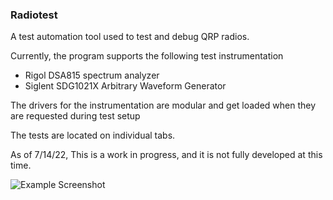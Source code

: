 ### Radiotest

A test automation tool used to test and debug QRP radios.

Currently, the program supports the following test instrumentation

- Rigol DSA815 spectrum analyzer
- Siglent SDG1021X Arbitrary Waveform Generator

The drivers for the instrumentation are modular and get loaded when they are requested during test setup

The tests are located on individual tabs.

As of 7/14/22, This is a work in progress, and it is not fully developed at this time.

![Example Screenshot](https://github.com/hwstar/RadioTest/tree/main/assets/screenshot.png)
